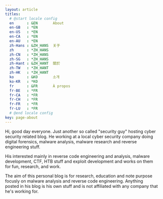 ```yaml
---
layout: article
titles:
  # @start locale config
  en      : &EN       About
  en-GB   : *EN
  en-US   : *EN
  en-CA   : *EN
  en-AU   : *EN
  zh-Hans : &ZH_HANS  关于
  zh      : *ZH_HANS
  zh-CN   : *ZH_HANS
  zh-SG   : *ZH_HANS
  zh-Hant : &ZH_HANT  關於
  zh-TW   : *ZH_HANT
  zh-HK   : *ZH_HANT
  ko      : &KO       소개
  ko-KR   : *KO
  fr      : &FR       À propos
  fr-BE   : *FR
  fr-CA   : *FR
  fr-CH   : *FR
  fr-FR   : *FR
  fr-LU   : *FR
  # @end locale config
key: page-about
---
```


Hi, good day everyone. Just another so called "security guy" hosting cyber security related blog. He working at a local cyber security company doing digital forensics, malware analysis, malware research and reverse engineering stuff.

His interested mainly in reverse code engineering and analysis, malware development, CTF, HTB stuff and exploit development and works on them for fun, research, and work.

The aim of this personal blog is for research, education and note purpose focusly on malware analysis and reverse code engineering. Anything posted in his blog is his own stuff and is not affiliated with any company that he's working for.
